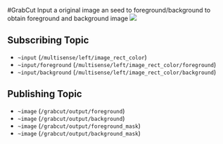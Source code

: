 #GrabCut
Input a original image an seed to foreground/background to obtain foreground and background image
![](image/grabCut.png)

## Subscribing Topic
* `~input` (`/multisense/left/image_rect_color`)
* `~input/foreground` (`/multisense/left/image_rect_color/foreground`)
* `~input/background` (`/multisense/left/image_rect_color/background`)

## Publishing Topic
* `~image` (`/grabcut/output/foreground`)
* `~image` (`/grabcut/output/background`)
* `~image` (`/grabcut/output/foreground_mask`)
* `~image` (`/grabcut/output/background_mask`)